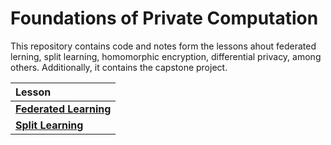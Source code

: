 # Foundations of Private Computation

This repository contains code and notes form the lessons ahout federated lerning, split learning, homomorphic encryption, differential privacy, among others.
Additionally, it contains the capstone project.

| Lesson |
|:-------|
|[**Federated Learning**](https://github.com/gonzalo-munillag/Private_AI_OpenMined/tree/main/Foundations_of_Private_Computation/Federated_Learning)|  
|[**Split Learning**](https://github.com/gonzalo-munillag/Private_AI_OpenMined/tree/main/Foundations_of_Private_Computation/Split_Learning)|  
